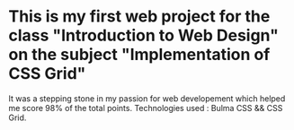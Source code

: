 # This is my first web project for the class "Introduction to Web Design" on the subject "Implementation of CSS Grid"
It was a stepping stone in my passion for web developement which helped me score 98% of the total points.
Technologies used : Bulma CSS && CSS Grid.


